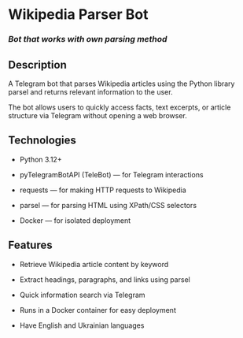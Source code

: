 # Wikipedia Parser Bot

### _Bot that works with own parsing method_

## Description

A Telegram bot that parses Wikipedia articles using the Python library parsel and returns relevant information to the user.

The bot allows users to quickly access facts, text excerpts, or article structure via Telegram without opening a web browser.


## Technologies

- Python 3.12+

- pyTelegramBotAPI (TeleBot) — for Telegram interactions

- requests — for making HTTP requests to Wikipedia

- parsel — for parsing HTML using XPath/CSS selectors

- Docker — for isolated deployment

## Features

- Retrieve Wikipedia article content by keyword

- Extract headings, paragraphs, and links using parsel

- Quick information search via Telegram

- Runs in a Docker container for easy deployment

- Have English and Ukrainian languages